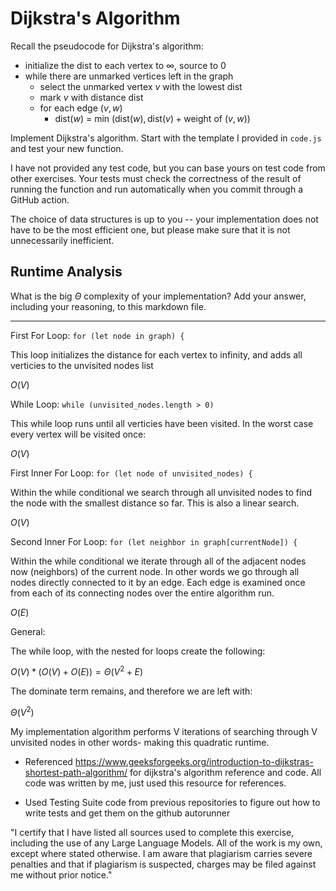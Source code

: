 # Dijkstra's Algorithm

Recall the pseudocode for Dijkstra's algorithm:
- initialize the dist to each vertex to $\infty$, source to 0
- while there are unmarked vertices left in the graph
    - select the unmarked vertex $v$ with the lowest dist
    - mark $v$ with distance dist
    - for each edge $(v,w)$
        - dist($w$) = min $\left(\textrm{dist}(w), \textrm{dist}(v) + \textrm{weight of }(v, w)\right)$

Implement Dijkstra's algorithm. Start with the template I provided in `code.js`
and test your new function.

I have not provided any test code, but you can base yours on test code from
other exercises. Your tests must check the correctness of the result of running
the function and run automatically when you commit through a GitHub action.

The choice of data structures is up to you -- your implementation does not have
to be the most efficient one, but please make sure that it is not unnecessarily
inefficient.

## Runtime Analysis

What is the big $\Theta$ complexity of your implementation? Add your
answer, including your reasoning, to this markdown file.

<hr>

First For Loop: `for (let node in graph) {`

This loop initializes the distance for each vertex to infinity, and adds all verticies to the
unvisited nodes list

$O(V)$

While Loop: `while (unvisited_nodes.length > 0)`

This while loop runs until all verticies have been visited. In the worst case every vertex will be
visited once:

$O(V)$

First Inner For Loop: `for (let node of unvisited_nodes) {`

Within the while conditional we search through all unvisited nodes to find the node with the smallest distance so far. This is also a linear search.

$O(V)$

Second Inner For Loop: `for (let neighbor in graph[currentNode]) {`

Within the while conditional we iterate through all of the adjacent nodes now (neighbors) of the current node. In other words we go through all nodes directly connected to it by an edge. Each edge is examined once from each of its connecting nodes over the entire algorithm run.

$O(E)$

General:

The while loop, with the nested for loops create the following:

$O(V) * (O(V) + O(E))= \Theta(V^2 + E)$

The dominate term remains, and therefore we are left with:

$\Theta(V^2)$

My implementation algorithm performs V iterations of searching through V unvisited nodes in other words- making this quadratic runtime.

- Referenced https://www.geeksforgeeks.org/introduction-to-dijkstras-shortest-path-algorithm/ for dijkstra's algorithm reference and code. All code was written by me, just used this resource for references.

- Used Testing Suite code from previous repositories to figure out how to write tests and get them on the github autorunner

"I certify that I have listed all sources used to complete this exercise, including the use of any Large Language Models. All of the work is my own, except where stated otherwise. I am aware that plagiarism carries severe penalties and that if plagiarism is suspected, charges may be filed against me without prior notice."
